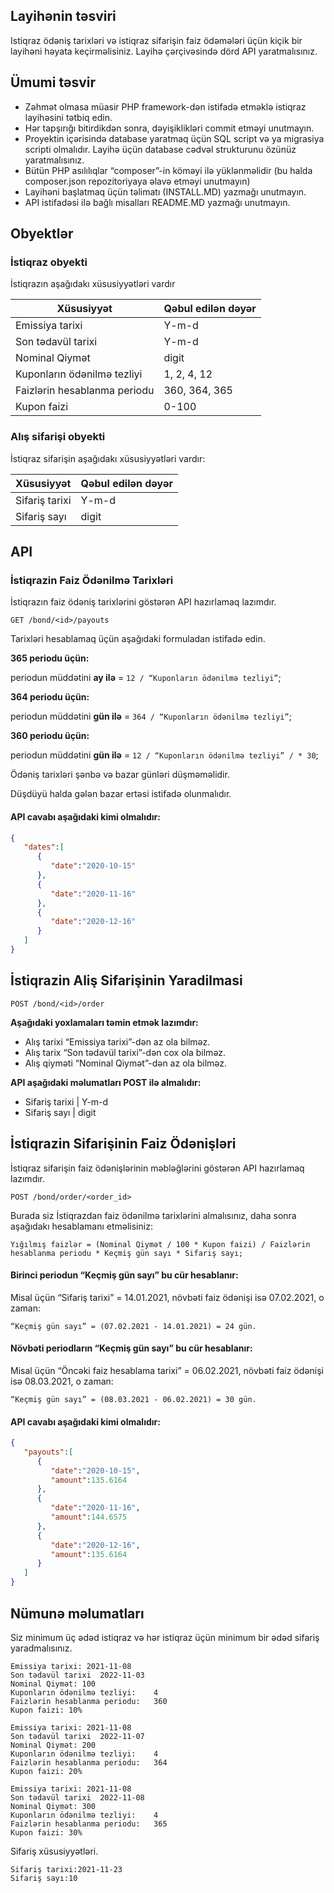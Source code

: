 ## Layihənin təsviri
Istiqraz ödəniş tarixləri və istiqraz sifarişin faiz ödəmələri üçün kiçik bir layihəni həyata keçirməlisiniz. Layihə çərçivəsində dörd API yaratmalısınız.

## Ümumi təsvir
- Zəhmət olmasa müasir PHP framework-dən istifadə etməklə istiqraz layihəsini tətbiq edin.
- Hər tapşırığı bitirdikdən sonra, dəyişiklikləri commit etməyi unutmayın.
- Proyektin içərisində database yaratmaq üçün SQL script və ya migrasiya scripti olmalıdır. Layihə üçün database cədvəl strukturunu özünüz yaratmalısınız.
- Bütün PHP asılılıqlar “composer”-in köməyi ilə yüklənməlidir (bu halda composer.json repozitoriyaya əlavə etməyi unutmayın)
- Layihəni başlatmaq üçün təlimatı (INSTALL.MD) yazmağı unutmayın.
- API istifadəsi ilə bağlı misalları README.MD yazmağı unutmayın.


## Obyektlər
### İstiqraz obyekti
İstiqrazın aşağıdakı xüsusiyyətləri vardır

Xüsusiyyət | Qəbul edilən dəyər
-- | --
Emissiya tarixi | Y-m-d
Son tədavül tarixi | Y-m-d
Nominal Qiymət | digit
Kuponların ödənilmə tezliyi | 1, 2, 4, 12
Faizlərin hesablanma periodu | 360, 364, 365
Kupon faizi | 0-100

### Alış sifarişi obyekti
İstiqraz sifarişin aşağıdakı xüsusiyyətləri vardır: 

Xüsusiyyət | Qəbul edilən dəyər
-- | --
Sifariş tarixi | Y-m-d
Sifariş sayı | digit

## API
 
### İstiqrazin Faiz Ödənilmə Tarixləri
İstiqrazın faiz ödəniş tarixlərini göstərən API hazırlamaq lazımdır.

`GET /bond/<id>/payouts`

Tarixləri hesablamaq üçün aşağıdaki formuladan istifadə edin.

**365 periodu üçün:**

periodun müddətini **ay ilə** = `12 / “Kuponların ödənilmə tezliyi”`;

**364 periodu üçün:**

periodun müddətini **gün ilə** = `364 / “Kuponların ödənilmə tezliyi”`;

**360 periodu üçün:**

periodun müddətini **gün ilə** = `12 / “Kuponların ödənilmə tezliyi” / * 30`;

Ödəniş tarixləri şənbə və bazar günləri düşməməlidir. 

Düşdüyü halda gələn bazar ertəsi istifadə olunmalıdır.

#### API cavabı aşağıdaki kimi olmalıdır:
```json
{
   "dates":[
      {
         "date":"2020-10-15"
      },
      {
         "date":"2020-11-16"
      },
      {
         "date":"2020-12-16"
      }
   ]
}
```

## İstiqrazin Aliş Sifarişinin Yaradilmasi

`POST /bond/<id>/order`

**Aşağıdaki yoxlamaları təmin etmək lazımdır:**
- Alış tarixi “Emissiya tarixi”-dən  az ola bilməz.
- Alış tarix “Son tədavül tarixi”-dən cox ola bilməz.
- Alış qiyməti “Nominal Qiymət”-dən az ola bilməz.

**API aşağıdaki məlumatları POST ilə almalıdır:**
- Sifariş tarixi | Y-m-d
- Sifariş sayı | digit


## İstiqrazin Sifarişinin Faiz Ödənişləri
İstiqraz sifarişin faiz ödənişlərinin məbləğlərini göstərən API hazırlamaq lazımdır.

`POST /bond/order/<order_id>`

Burada siz İstiqrazdan faiz ödənilmə tarixlərini almalısınız, daha sonra aşağıdakı hesablamanı etməlisiniz: 

`Yığılmış faizlər = (Nominal Qiymət / 100 * Kupon faizi) / Faizlərin hesablanma periodu * Keçmiş gün sayı * Sifariş sayı;`


#### Birinci periodun “Keçmiş gün sayı”  bu cür hesablanır:

Misal üçün “Sifariş tarixi”  = 14.01.2021, növbəti faiz ödənişi isə 07.02.2021, o zaman:

`“Keçmiş gün sayı” = (07.02.2021 - 14.01.2021) = 24 gün.`

#### Növbəti periodların  “Keçmiş gün sayı” bu cür hesablanır:

Misal üçün “Öncəki faiz hesablama tarixi”  = 06.02.2021, növbəti faiz ödənişi isə 08.03.2021, o zaman:

`“Keçmiş gün sayı” = (08.03.2021 - 06.02.2021) = 30 gün.`

#### API cavabı aşağıdaki kimi olmalıdır:
```json
{
   "payouts":[
      {
         "date":"2020-10-15",
         "amount":135.6164
      },
      {
         "date":"2020-11-16",
         "amount":144.6575
      },
      {
         "date":"2020-12-16",
         "amount":135.6164
      }
   ]
}
```

## Nümunə məlumatları

Siz minimum üç ədəd istiqraz və hər istiqraz üçün minimum bir ədəd sifariş yaradmalısınız.

```
Emissiya tarixi: 2021-11-08
Son tədavül tarixi	2022-11-03
Nominal Qiymət: 100
Kuponların ödənilmə tezliyi:	4
Faizlərin hesablanma periodu:	360
Kupon faizi: 10%
```

```
Emissiya tarixi: 2021-11-08
Son tədavül tarixi	2022-11-07
Nominal Qiymət: 200
Kuponların ödənilmə tezliyi:	4
Faizlərin hesablanma periodu:	364
Kupon faizi: 20%
```

```
Emissiya tarixi: 2021-11-08
Son tədavül tarixi	2022-11-08
Nominal Qiymət: 300
Kuponların ödənilmə tezliyi:	4
Faizlərin hesablanma periodu:	365
Kupon faizi: 30%
```

Sifariş xüsusiyyətləri.
```
Sifariş tarixi:2021-11-23
Sifariş sayı:10
```


